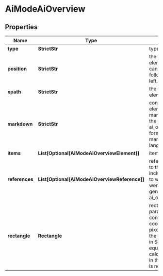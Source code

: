 # AiModeAiOverview


## Properties

| Name | Type | Description | Notes |
|------------ | ------------- | ------------- | -------------|
**type** | **StrictStr** | type of element |[optional]|
**position** | **StrictStr** | the alignment of the element in SERP<br>can take the following values:<br>left, right |[optional]|
**xpath** | **StrictStr** | the XPath of the element |[optional]|
**markdown** | **StrictStr** | content of the element in markdown format<br>the text of the ai_overview formatted in the markdown markup language |[optional]|
**items** | **List[Optional[AiModeAiOverviewElement]]** | items of the element |[optional]|
**references** | **List[Optional[AiModeAiOverviewReference]]** | references relevant to the element<br>includes references to webpages that were used to generate the ai_overview_element |[optional]|
**rectangle** | **Rectangle** | rectangle parameters<br>contains cartesian coordinates and pixel dimensions of the result’s snippet in SERP<br>equals null if calculate_rectangles in the POST request is not set to true |[optional]|